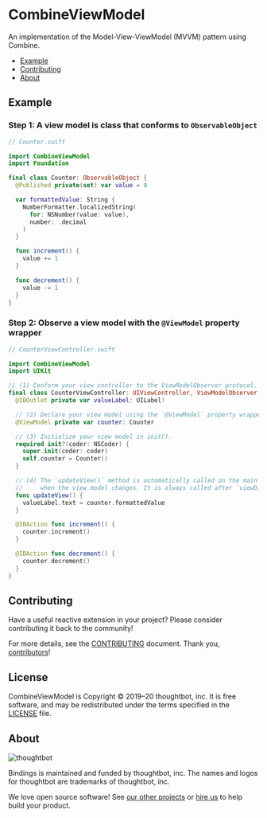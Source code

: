 # CombineViewModel

An implementation of the Model-View-ViewModel (MVVM) pattern using Combine.

- [Example](#example)
- [Contributing](#contributing)
- [About](#about)

## Example

### Step 1: A view model is class that conforms to `ObservableObject`

```swift
// Counter.swift

import CombineViewModel
import Foundation

final class Counter: ObservableObject {
  @Published private(set) var value = 0

  var formattedValue: String {
    NumberFormatter.localizedString(
      for: NSNumber(value: value),
      number: .decimal
    )
  }

  func increment() {
    value += 1
  }

  func decrement() {
    value -= 1
  }
}
```

### Step 2: Observe a view model with the `@ViewModel` property wrapper

```swift
// CounterViewController.swift

import CombineViewModel
import UIKit

// (1) Conform your view controller to the ViewModelObserver protocol.
final class CounterViewController: UIViewController, ViewModelObserver {
  @IBOutlet private var valueLabel: UILabel!

  // (2) Declare your view model using the `@ViewModel` property wrapper.
  @ViewModel private var counter: Counter

  // (3) Initialize your view model in init().
  required init?(coder: NSCoder) {
    super.init(coder: coder)
    self.counter = Counter()
  }

  // (4) The `updateView()` method is automatically called on the main queue
  //     when the view model changes. It is always called after `viewDidLoad()`.
  func updateView() {
    valueLabel.text = counter.formattedValue
  }

  @IBAction func increment() {
    counter.increment()
  }

  @IBAction func decrement() {
    counter.decrement()
  }
}
```

## Contributing

Have a useful reactive extension in your project?
Please consider contributing it back to the community!

For more details, see the [CONTRIBUTING][] document.
Thank you, [contributors][]!

  [CONTRIBUTING]: CONTRIBUTING.md
  [contributors]: https://github.com/thoughtbot/Bindings/graphs/contributors

## License

CombineViewModel is Copyright © 2019–20 thoughtbot, inc.
It is free software, and may be redistributed
under the terms specified in the [LICENSE][] file.

  [LICENSE]: /LICENSE

## About

![thoughtbot](http://presskit.thoughtbot.com/images/thoughtbot-logo-for-readmes.svg)

Bindings is maintained and funded by thoughtbot, inc.
The names and logos for thoughtbot are trademarks of thoughtbot, inc.

We love open source software!
See [our other projects][community]
or [hire us][hire] to help build your product.

  [community]: https://thoughtbot.com/community?utm_source=github
  [hire]: https://thoughtbot.com/hire-us?utm_source=github
